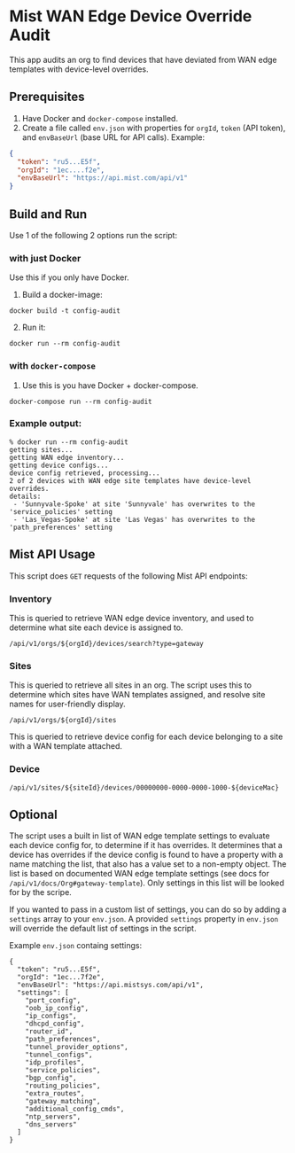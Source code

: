 # Mist WAN Edge Device Override Audit

This app audits an org to find devices that have deviated from WAN edge templates with device-level overrides.

## Prerequisites

1. Have Docker and `docker-compose` installed.
2. Create a file called `env.json` with properties for `orgId`, `token` (API token), and `envBaseUrl` (base URL for API calls). Example:

```json
{
  "token": "ru5...E5f",
  "orgId": "1ec....f2e",
  "envBaseUrl": "https://api.mist.com/api/v1"
}
```

## Build and Run

Use 1 of the following 2 options run the script:

### with just Docker

Use this if you only have Docker.

1. Build a docker-image:
```
docker build -t config-audit
```
2. Run it:
```
docker run --rm config-audit
```

### with `docker-compose`

1. Use this is you have Docker + docker-compose.
```
docker-compose run --rm config-audit
```

### Example output:
```
% docker run --rm config-audit
getting sites...
getting WAN edge inventory...
getting device configs...
device config retrieved, processing...
2 of 2 devices with WAN edge site templates have device-level overrides.
details:
 - 'Sunnyvale-Spoke' at site 'Sunnyvale' has overwrites to the 'service_policies' setting
 - 'Las_Vegas-Spoke' at site 'Las Vegas' has overwrites to the 'path_preferences' setting
```

## Mist API Usage

This script does `GET` requests of the following Mist API endpoints:

### Inventory
This is queried to retrieve WAN edge device inventory, and used to determine what site each device is assigned to.
```
/api/v1/orgs/${orgId}/devices/search?type=gateway
```

### Sites
This is queried to retrieve all sites in an org. The script uses this to determine which sites have WAN templates assigned, and resolve site names for user-friendly display.
```
/api/v1/orgs/${orgId}/sites
```
This is queried to retrieve device config for each device belonging to a site with a WAN template attached.
### Device

```
/api/v1/sites/${siteId}/devices/00000000-0000-0000-1000-${deviceMac}
```

## Optional

The script uses a built in list of WAN edge template settings to evaluate each device config for, to determine if it has overrides. It determines that a device has overrides if the device config is found to have a property with a name matching the list, that also has a value set to a non-empty object. The list is based on documented WAN edge template settings (see docs for `/api/v1/docs/Org#gateway-template`). Only settings in this list will be looked for by the scripe.

If you wanted to pass in a custom list of settings, you can do so by adding a `settings` array to your `env.json`. A provided `settings` property in `env.json` will override the default list of settings in the script.

Example `env.json` containg settings:
```
{
  "token": "ru5...E5f",
  "orgId": "1ec...7f2e",
  "envBaseUrl": "https://api.mistsys.com/api/v1",
  "settings": [
    "port_config",
    "oob_ip_config",
    "ip_configs",
    "dhcpd_config",
    "router_id",
    "path_preferences",
    "tunnel_provider_options",
    "tunnel_configs",
    "idp_profiles",
    "service_policies",
    "bgp_config",
    "routing_policies",
    "extra_routes",
    "gateway_matching",
    "additional_config_cmds",
    "ntp_servers",
    "dns_servers"
  ]
}